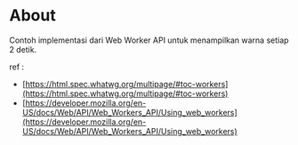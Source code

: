 # About

Contoh implementasi dari Web Worker API untuk menampilkan warna setiap 2 detik.  
  
ref :  

- [https://html.spec.whatwg.org/multipage/#toc-workers](https://html.spec.whatwg.org/multipage/#toc-workers)  
- [https://developer.mozilla.org/en-US/docs/Web/API/Web_Workers_API/Using_web_workers](https://developer.mozilla.org/en-US/docs/Web/API/Web_Workers_API/Using_web_workers)  